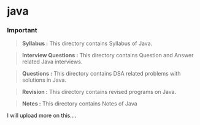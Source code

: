 # java

### Important
> **Syllabus :** This directory contains Syllabus of Java.

> **Interview Questions :** This directory contains Question and Answer related Java interviews.

> **Questions :** This directory contains DSA related problems with solutions in Java.

> **Revision :** This directory contains revised programs on Java.

> **Notes :** This directory contains Notes of Java

I will upload more on this....
